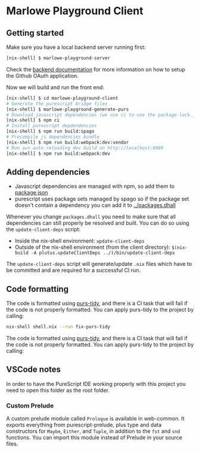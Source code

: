 # Marlowe Playground Client

## Getting started

Make sure you have a local backend server running first:
```bash
[nix-shell] $ marlowe-playground-server
```

Check the [backend documentation](../marlowe-playground-server/README.md) for more information on how to setup the Github OAuth application.

Now we will build and run the front end:
```bash
[nix-shell] $ cd marlowe-playground-client
# Generate the purescript bridge files
[nix-shell] $ marlowe-playground-generate-purs
# Download javascript dependencies (we use ci to use the package-lock.json)
[nix-shell] $ npm ci
# Install purescript depdendencies
[nix-shell] $ npm run build:spago
# Precompile js dependencies bundle
[nix-shell] $ npm run build:webpack:dev:vendor
# Run aun auto-reloading dev build on http://localhost:8009
[nix-shell] $ npm run build:webpack:dev
```

## Adding dependencies

* Javascript dependencies are managed with npm, so add them to [package.json](./package.json)
* purescript uses package sets managed by spago so if the package set doesn't contain a dependency you can add it to [../packages.dhall](../packages.dhall)

Whenever you change `packages.dhall` you need to make sure that all dependencies can still properly be resolved and built.
You can do so using the `update-client-deps` script:

- Inside the nix-shell environment: `update-client-deps`
- Outside of the nix-shell environment (from the client directory): `$(nix-build -A plutus.updateClientDeps ../)/bin/update-client-deps`

The `update-client-deps` script will generate/update `.nix` files which have to be committed and are required for a successful CI run.


## Code formatting

The code is formatted using [purs-tidy](https://github.com/natefaubion/purescript-tidy), and there is a CI task that will fail if the code is not properly formatted. You can apply purs-tidy to the project by calling:

```bash
nix-shell shell.nix --run fix-purs-tidy
```

The code is formatted using [purs-tidy](https://github.com/natefaubion/purescript-tidy), and there is a CI task that will fail if the code is not properly formatted. You can apply purs-tidy to the project by calling:

## VSCode notes

In order to have the PureScript IDE working properly with this project you need to open this folder as the root folder.

### Custom Prelude

A custom prelude module called `Prologue` is available in web-common. It
exports everything from purescript-prelude, plus type and data constructors for
`Maybe`, `Either`, and `Tuple`, in addition to the `fst` and `snd` functions.
You can import this module instead of Prelude in your source files.
